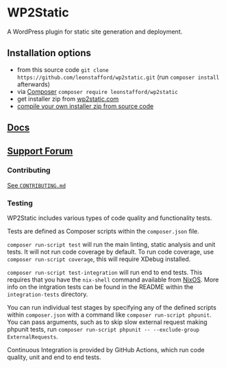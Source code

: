 # WP2Static

A WordPress plugin for static site generation and deployment.

## Installation options

 - from this source code `git clone https://github.com/leonstafford/wp2static.git` (run `composer install` afterwards)
 - via [Composer](https://github.com/composer/composer) `composer require leonstafford/wp2static`
 - get installer zip from [wp2static.com](https://wp2static.com/download/)
 - [compile your own installer zip from source code](https://wp2static.com/compiling-from-source/)


## [Docs](https://wp2static.com)

## [Support Forum](https://staticword.press/c/wordpress-static-site-generators/wp2static/)

### Contributing

[See `CONTRIBUTING.md`](./CONTRIBUTING.md)

### Testing

WP2Static includes various types of code quality and functionality tests.

Tests are defined as Composer scripts within the `composer.json` file.

`composer run-script test` will run the main linting, static analysis and unit tests. It will not run code coverage by default. To run code coverage, use `composer run-script coverage`, this will require XDebug installed.

`composer run-script test-integration` will run end to end tests. This requires that you have the `nix-shell` command available from [NixOS](https://nixos.org/download.html). More info on the intgration tests can be found in the README within the `integration-tests` directory.

You can run individual test stages by specifying any of the defined scripts within `composer.json` with a command like `composer run-script phpunit`. You can pass arguments, such as to skip slow external request making phpunit tests, run `composer run-script phpunit -- --exclude-group ExternalRequests`.

Continuous Integration is provided by GitHub Actions, which run code quality, unit and end to end tests.


